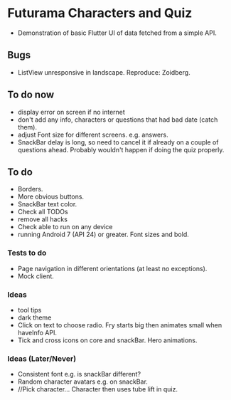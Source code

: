 # Futurama Characters and Quiz

- Demonstration of basic Flutter UI of data fetched from a simple API.

## Bugs

- ListView unresponsive in landscape. Reproduce: Zoidberg.

## To do now

- display error on screen if no internet
- don't add any info, characters or questions that had bad date (catch them).
- adjust Font size for different screens. e.g. answers.
- SnackBar delay is long, so need to cancel it if already on a couple of questions ahead. Probably
  wouldn't happen if doing the quiz properly.

## To do

- Borders.
- More obvious buttons.
- SnackBar text color.
- Check all TODOs
- remove all hacks
- Check able to run on any device
- running Android 7 (API 24) or greater. Font sizes and bold.

### Tests to do

- Page navigation in different orientations (at least no exceptions).
- Mock client.

### Ideas

- tool tips
- dark theme
- Click on text to choose radio. Fry starts big then animates small when haveInfo API.
- Tick and cross icons on core and snackBar. Hero animations.

### Ideas (Later/Never)

- Consistent font e.g. is snackBar different?
- Random character avatars e.g. on snackBar.
- //Pick character... Character then uses tube lift in quiz.

